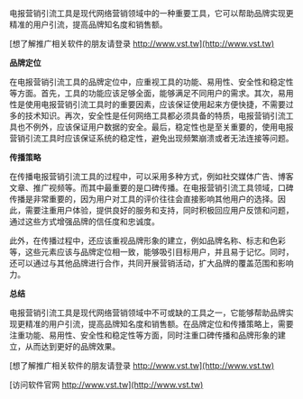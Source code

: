 电报营销引流工具是现代网络营销领域中的一种重要工具，它可以帮助品牌实现更精准的用户引流，提高品牌知名度和销售额。

[想了解推广相关软件的朋友请登录 http://www.vst.tw](http://www.vst.tw)

**品牌定位**

在电报营销引流工具的品牌定位中，应重视工具的功能、易用性、安全性和稳定性等方面。首先，工具的功能应该足够全面，能够满足不同用户的需求。其次，易用性是使用电报营销引流工具时的重要因素，应该保证使用起来方便快捷，不需要过多的技术知识。再次，安全性是任何网络工具都必须具备的特质，电报营销引流工具也不例外，应该保证用户数据的安全。最后，稳定性也是至关重要的，使用电报营销引流工具时应该保证系统的稳定性，避免出现频繁崩溃或者无法连接等问题。

**传播策略**

在传播电报营销引流工具的过程中，可以采用多种方式，例如社交媒体广告、博客文章、推广视频等。而其中最重要的是口碑传播。在电报营销引流工具领域，口碑传播是非常重要的，因为用户对工具的评价往往会直接影响其他用户的选择。因此，需要注重用户体验，提供良好的服务和支持，同时积极回应用户反馈和问题，通过这些方式增强品牌的信任度和忠诚度。

此外，在传播过程中，还应该重视品牌形象的建立，例如品牌名称、标志和色彩等，这些元素应该与品牌定位相一致，能够吸引目标用户，并且易于记忆。同时，还可以通过与其他品牌进行合作，共同开展营销活动，扩大品牌的覆盖范围和影响力。

**总结**

电报营销引流工具是现代网络营销领域中不可或缺的工具之一，它能够帮助品牌实现更精准的用户引流，提高品牌知名度和销售额。在品牌定位和传播策略上，需要注重功能、易用性、安全性和稳定性等方面，同时注重口碑传播和品牌形象的建立，从而达到更好的品牌效果。

[想了解推广相关软件的朋友请登录 http://www.vst.tw](http://www.vst.tw)


[访问软件官网 http://www.vst.tw](http://www.vst.tw)
